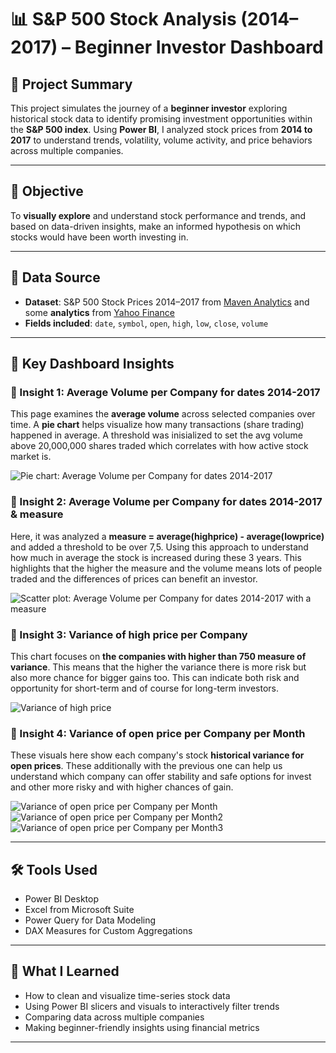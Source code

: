 # 📊 S&P 500 Stock Analysis (2014–2017) – Beginner Investor Dashboard

## 🧠 Project Summary
This project simulates the journey of a **beginner investor** exploring historical stock data to identify promising investment opportunities within the **S&P 500 index**. Using **Power BI**, I analyzed stock prices from **2014 to 2017** to understand trends, volatility, volume activity, and price behaviors across multiple companies.

---

## 🎯 Objective
To **visually explore** and understand stock performance and trends, and based on data-driven insights, make an informed hypothesis on which stocks would have been worth investing in.

---

## 📁 Data Source
- **Dataset**: S&P 500 Stock Prices 2014–2017  from [Maven Analytics](https://mavenanalytics.io/data-playground?accessType=open&order=date_added%2Cdesc&page=12&pageSize=5) and some **analytics** from [Yahoo Finance](https://finance.yahoo.com/markets/stocks/most-active/)
- **Fields included**: `date`, `symbol`, `open`, `high`, `low`, `close`, `volume`

---

## 📌 Key Dashboard Insights

### 🔹 Insight 1: Average Volume per Company for dates 2014-2017
This page examines the **average volume** across selected companies over time. A **pie chart** helps visualize how many transactions (share trading) happened in average. A threshold was inisialized to set the avg volume above 20,000,000 shares traded which correlates with how active stock market is.

![Pie chart: Average Volume per Company for dates 2014-2017](https://github.com/user-attachments/assets/7f48c811-f8d7-4abe-a8bf-a44b59fe40b1)

### 🔹 Insight 2: Average Volume per Company for dates 2014-2017 & measure
Here, it was analyzed a  **measure = average(highprice) - average(lowprice)** and added a threshold to be over 7,5. Using this approach to understand how much in average the stock is increased during these 3 years. This highlights that the higher the measure and the volume means lots of people traded and the differences of prices can benefit an investor.

![Scatter plot: Average Volume per Company for dates 2014-2017 with a measure](https://github.com/user-attachments/assets/1bfc6299-7047-486e-ad34-0797813f4f82)

### 🔹 Insight 3: Variance of high price per Company
This chart focuses on **the companies with higher than 750 measure of variance**. This means that the higher the variance there is more risk but also more chance for bigger gains too. This can indicate both risk and opportunity for short-term and of course for long-term investors.

![Variance of high price](https://github.com/user-attachments/assets/f2d2741c-8a0f-4794-a4d9-864e1fe1a499)

### 🔹 Insight 4: Variance of open price per Company per Month
These visuals here show each company's stock **historical variance for open prices**. These additionally with the previous one can help us understand which company can offer stability and safe options for invest and other more risky and with higher chances of gain.

![Variance of open price per Company per Month](https://github.com/user-attachments/assets/a208a94b-b6ea-4393-b0ec-15efe551ebad)
![Variance of open price per Company per Month2](https://github.com/user-attachments/assets/405402fd-a943-4d82-8b8b-c8d05b78356e)
![Variance of open price per Company per Month3](https://github.com/user-attachments/assets/4d876050-e823-4e54-974b-a87ec3265469)

---

## 🛠 Tools Used
- Power BI Desktop
- Excel from Microsoft Suite
- Power Query for Data Modeling  
- DAX Measures for Custom Aggregations

---

## 🚀 What I Learned
- How to clean and visualize time-series stock data  
- Using Power BI slicers and visuals to interactively filter trends  
- Comparing data across multiple companies  
- Making beginner-friendly insights using financial metrics

---

